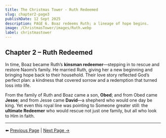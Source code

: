 ```yaml
---
title: The Christmas Tower - Ruth Redeemed
slug: chapter2-page3
publishDate: 12 Sept 2025
description: PAGE 6. Boaz redeems Ruth; a lineage of hope begins.
image: /ChristmasTower/images/Ruth.webp
label: christmastower
---
```


## Chapter 2 – Ruth Redeemed

In time, Boaz became Ruth’s **kinsman redeemer**—stepping in to rescue and restore Naomi’s family. He married Ruth, giving her a new beginning and bringing hope back to their household. Their love story reflected God’s perfect plan: a kindness that covered sorrow and a redemption that turned loss into life.

From the family of Ruth and Boaz came a son, **Obed**; and from Obed came **Jesse**; and from Jesse came **David**—a shepherd who would one day be king. Yet even this royal line was pointing to Someone greater still: the **ultimate Redeemer** who would rescue not just one family, but all who look to Him in faith.

---

⬅️ [Previous Page](chapter2-page2) | [Next Page →](chapter3-page1)
